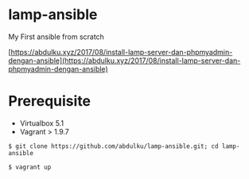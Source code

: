 # lamp-ansible
My First ansible from scratch

[https://abdulku.xyz/2017/08/install-lamp-server-dan-phpmyadmin-dengan-ansible](https://abdulku.xyz/2017/08/install-lamp-server-dan-phpmyadmin-dengan-ansible)

# Prerequisite
- Virtualbox 5.1
- Vagrant > 1.9.7

`$ git clone https://github.com/abdulku/lamp-ansible.git; cd lamp-ansible`

`$ vagrant up`
